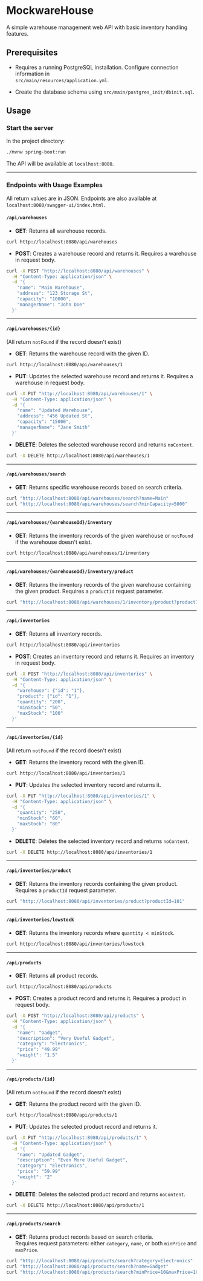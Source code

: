# MockwareHouse

A simple warehouse management web API with basic inventory handling features.

## Prerequisites

- Requires a running PostgreSQL installation. Configure connection information in  
  `src/main/resources/application.yml`.

- Create the database schema using `src/main/postgres_init/dbinit.sql`.

## Usage

### Start the server

In the project directory:

```bash
./mvnw spring-boot:run
```

The API will be available at `localhost:8080`.

---

### Endpoints with Usage Examples
All return values are in JSON. Endpoints are also available at
`localhost:8080/swagger-ui/index.html`.

#### `/api/warehouses`

- **GET**: Returns all warehouse records.

```bash
curl http://localhost:8080/api/warehouses
```

- **POST**: Creates a warehouse record and returns it. Requires a warehouse in request body.

```bash
curl -X POST "http://localhost:8080/api/warehouses" \
  -H "Content-Type: application/json" \
  -d '{
    "name": "Main Warehouse",
    "address": "123 Storage St",
    "capacity": "10000",
    "managerName": "John Doe"
  }'
```

---

#### `/api/warehouses/{id}`
(All return `notFound` if the record doesn't exist)

- **GET**: Returns the warehouse record with the given ID.

```bash
curl http://localhost:8080/api/warehouses/1
```

- **PUT**: Updates the selected warehouse record and returns it. Requires a warehouse in request body.

```bash
curl -X PUT "http://localhost:8080/api/warehouses/1" \
  -H "Content-Type: application/json" \
  -d '{
    "name": "Updated Warehouse",
    "address": "456 Updated St",
    "capacity": "15000",
    "managerName": "Jane Smith"
  }'
```

- **DELETE**: Deletes the selected warehouse record and returns `noContent`.

```bash
curl -X DELETE http://localhost:8080/api/warehouses/1
```

---

#### `/api/warehouses/search`

- **GET**: Returns specific warehouse records based on search criteria.

```bash
curl "http://localhost:8080/api/warehouses/search?name=Main"
curl "http://localhost:8080/api/warehouses/search?minCapacity=5000"
```

---

#### `/api/warehouses/{warehouseId}/inventory`

- **GET**: Returns the inventory records of the given warehouse or `notFound` if the warehouse doesn't exist.

```bash
curl http://localhost:8080/api/warehouses/1/inventory
```

---

#### `/api/warehouses/{warehouseId}/inventory/product`

- **GET**: Returns the inventory records of the given warehouse containing the given product. Requires a `productId` request parameter.

```bash
curl "http://localhost:8080/api/warehouses/1/inventory/product?productId=101"
```

---

#### `/api/inventories`

- **GET**: Returns all inventory records.

```bash
curl http://localhost:8080/api/inventories
```

- **POST**: Creates an inventory record and returns it. Requires an inventory in request body.

```bash
curl -X POST "http://localhost:8080/api/inventories" \
  -H "Content-Type: application/json" \
  -d '{
    "warehouse": {"id": "1"},
    "product": {"id": "1"},
    "quantity": "200",
    "minStock": "50",
    "maxStock": "100"
  }'
```

---

#### `/api/inventories/{id}`
(All return `notFound` if the record doesn't exist)

- **GET**: Returns the inventory record with the given ID.

```bash
curl http://localhost:8080/api/inventories/1
```

- **PUT**: Updates the selected inventory record and returns it.

```bash
curl -X PUT "http://localhost:8080/api/inventories/1" \
  -H "Content-Type: application/json" \
  -d '{
    "quantity": "250",
    "minStock": "60",
    "maxStock": "80"
  }'
```

- **DELETE**: Deletes the selected inventory record and returns `noContent`.

```bash
curl -X DELETE http://localhost:8080/api/inventories/1
```

---

#### `/api/inventories/product`

- **GET**: Returns the inventory records containing the given product. Requires a `productId` request parameter.

```bash
curl "http://localhost:8080/api/inventories/product?productId=101"
```

---

#### `/api/inventories/lowstock`

- **GET**: Returns the inventory records where `quantity < minStock`.

```bash
curl http://localhost:8080/api/inventories/lowstock
```

---

#### `/api/products`

- **GET**: Returns all product records.

```bash
curl http://localhost:8080/api/products
```

- **POST**: Creates a product record and returns it. Requires a product in request body.

```bash
curl -X POST "http://localhost:8080/api/products" \
  -H "Content-Type: application/json" \
  -d '{
    "name": "Gadget",
    "description": "Very Useful Gadget",
    "category": "Electronics",
    "price": "49.99"
    "weight": "1.5"
  }'
```

---

#### `/api/products/{id}`
(All return `notFound` if the record doesn't exist)

- **GET**: Returns the product record with the given ID.

```bash
curl http://localhost:8080/api/products/1
```

- **PUT**: Updates the selected product record and returns it.

```bash
curl -X PUT "http://localhost:8080/api/products/1" \
  -H "Content-Type: application/json" \
  -d '{
    "name": "Updated Gadget",
    "description": "Even More Useful Gadget",
    "category": "Electronics",
    "price": "59.99"
    "weight": "2"
  }'
```

- **DELETE**: Deletes the selected product record and returns `noContent`.

```bash
curl -X DELETE http://localhost:8080/api/products/1
```

---

#### `/api/products/search`

- **GET**: Returns product records based on search criteria.  
  Requires request parameters: either `category`, `name`, or both `minPrice` and `maxPrice`.

```bash
curl "http://localhost:8080/api/products/search?category=Electronics"
curl "http://localhost:8080/api/products/search?name=Gadget"
curl "http://localhost:8080/api/products/search?minPrice=10&maxPrice=100"
```

